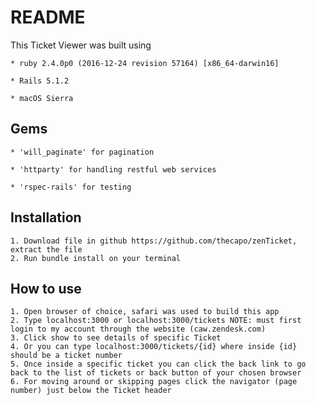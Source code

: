 # README

This Ticket Viewer was built using

	* ruby 2.4.0p0 (2016-12-24 revision 57164) [x86_64-darwin16]

	* Rails 5.1.2

	* macOS Sierra

## Gems

	* 'will_paginate' for pagination

	* 'httparty' for handling restful web services

	* 'rspec-rails' for testing

## Installation 

	1. Download file in github https://github.com/thecapo/zenTicket, extract the file
	2. Run bundle install on your terminal

## How to use

	1. Open browser of choice, safari was used to build this app
	2. Type localhost:3000 or localhost:3000/tickets NOTE: must first login to my account through the website (caw.zendesk.com)
	3. Click show to see details of specific Ticket
	4. Or you can type localhost:3000/tickets/{id} where inside {id} should be a ticket number
	5. Once inside a specific ticket you can click the back link to go back to the list of tickets or back button of your chosen browser
	6. For moving around or skipping pages click the navigator (page number) just below the Ticket header
